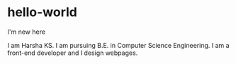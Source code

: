 # hello-world
I'm new here

I am Harsha KS.
I am pursuing B.E. in Computer Science Engineering. 
I am a front-end developer and I design webpages.
